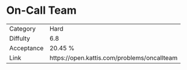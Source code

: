 # On-Call Team

<table>
    <tr>
        <td>Category</td>
        <td>Hard</td>
    </tr>
    <tr>
        <td>Diffulty</td>
        <td>6.8</td>
    </tr>
    <tr>
        <td>Acceptance</td>
        <td>20.45 %</td>
    </tr>
    <tr>
        <td>Link</td>
        <td>https://open.kattis.com/problems/oncallteam</td>
    </tr>
</table>